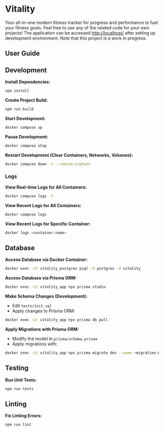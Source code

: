 # Vitality

Your all-in-one modern fitness tracker for progress and performance to fuel your fitness goals. Feel free to use any of the related code for your own projects! The application can be accessed [http://localhost/](http://localhost/) after setting up development environment. Note that this project is a work in progress.

## User Guide

## Development

**Install Dependencies:**

```bash
npm install
```

**Create Project Build:**

```bash
npm run build
```

**Start Development:**

```bash
docker compose up
```

**Pause Development:**

```bash
docker compose stop
```

**Restart Development (Clear Containers, Networks, Volumes):**

```bash
docker compose down -v --remove-orphans
```

### Logs

**View Real-time Logs for All Containers:**

```bash
docker compose logs -f
```

**View Recent Logs for All Containers:**

```bash
docker compose logs
```

**View Recent Logs for Specific Container:**

```bash
docker logs <container-name>
```

## Database

**Access Database via Docker Container:**

```bash
docker exec -it vitality_postgres psql -U postgres -d vitality
```

**Access Database via Prisma ORM:**

```bash
docker exec -it vitality_app npx prisma studio
```

**Make Schema Changes (Development):**

- Edit `tests/init.sql`
- Apply changes to Prisma ORM:

```bash
docker exec -it vitality_app npx prisma db pull
```

**Apply Migrations with Prisma ORM:**

- Modify the model in `prisma/schema.prisma`
- Apply migrations with:

```bash
docker exec -it vitality_app npx prisma migrate dev --name <migration-name>
```

## Testing

**Run Unit Tests:**

```bash
npm run tests
```

## Linting

**Fix Linting Errors:**

```bash
npm run lint
```
